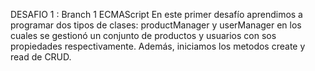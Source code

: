 DESAFIO 1 : Branch 1
ECMAScript
En este primer desafío aprendimos a programar dos tipos de clases: productManager y userManager en los cuales se gestionó un conjunto de productos y usuarios con sos propiedades respectivamente. Además, iniciamos los metodos create y read de CRUD.
